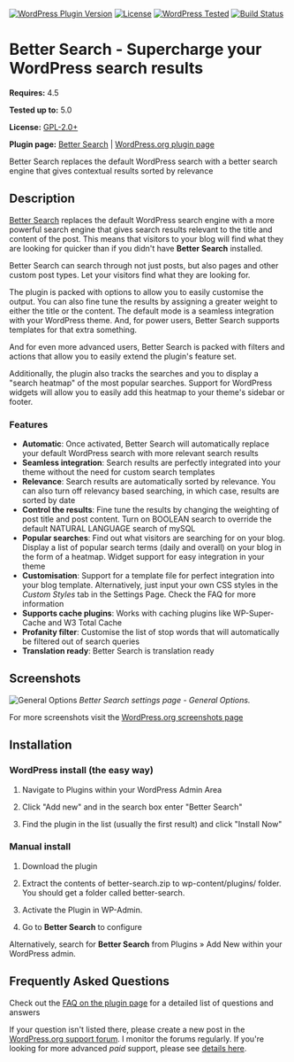 [![WordPress Plugin Version](https://img.shields.io/wordpress/plugin/v/better-search.svg?style=flat-square)](https://wordpress.org/plugins/better-search/)
[![License](https://img.shields.io/badge/license-GPL_v2%2B-orange.svg?style=flat-square)](http://opensource.org/licenses/GPL-2.0)
[![WordPress Tested](https://img.shields.io/wordpress/v/better-search.svg?style=flat-square)](https://wordpress.org/plugins/better-search/)
[![Build Status](https://travis-ci.org/WebberZone/better-search.svg?branch=master)](https://travis-ci.org/WebberZone/better-search)

# Better Search - Supercharge your WordPress search results

__Requires:__ 4.5

__Tested up to:__ 5.0

__License:__ [GPL-2.0+](https://www.gnu.org/licenses/gpl-2.0.html)

__Plugin page:__ [Better Search](https://webberzone.com/plugins/better-search/) | [WordPress.org plugin page](https://wordpress.org/plugins/better-search/)

Better Search replaces the default WordPress search with a better search engine that gives contextual results sorted by relevance

## Description

[Better Search](https://webberzone.com/plugins/better-search/) replaces the default WordPress search engine with a more powerful search engine that gives search results relevant to the title and content of the post. This means that visitors to your blog will find what they are looking for quicker than if you didn't have **Better Search** installed.

Better Search can search through not just posts, but also pages and other custom post types. Let your visitors find what they are looking for.

The plugin is packed with options to allow you to easily customise the output. You can also fine tune the results by assigning a greater weight to either the title or the content. The default mode is a seamless integration with your WordPress theme. And, for power users, Better Search supports templates for that extra something.

And for even more advanced users, Better Search is packed with filters and actions that allow you to easily extend the plugin's feature set.

Additionally, the plugin also tracks the searches and you to display a "search heatmap" of the most popular searches. Support for WordPress widgets will allow you to easily add this heatmap to your theme's sidebar or footer.

### Features

* **Automatic**: Once activated, Better Search will automatically replace your default WordPress search with more relevant search results
* **Seamless integration**: Search results are perfectly integrated into your theme without the need for custom search templates
* **Relevance**: Search results are automatically sorted by relevance. You can also turn off relevancy based searching, in which case, results are sorted by date
* **Control the results**: Fine tune the results by changing the weighting of post title and post content. Turn on BOOLEAN search to override the default NATURAL LANGUAGE search of mySQL
* **Popular searches**: Find out what visitors are searching for on your blog. Display a list of popular search terms (daily and overall) on your blog in the form of a heatmap. Widget support for easy integration in your theme
* **Customisation**: Support for a template file for perfect integration into your blog template. Alternatively, just input your own CSS styles in the *Custom Styles* tab in the Settings Page. Check the FAQ for more information
* **Supports cache plugins**: Works with caching plugins like WP-Super-Cache and W3 Total Cache
* **Profanity filter**: Customise the list of stop words that will automatically be filtered out of search queries
* **Translation ready**: Better Search is translation ready

## Screenshots

![General Options](https://raw.github.com/ajaydsouza/better-search/master/wporg-assets/screenshot-1.png)
_Better Search settings page - General Options._

For more screenshots visit the [WordPress.org screenshots page](https://wordpress.org/plugins/better-search/screenshots/)

## Installation

### WordPress install (the easy way)

1. Navigate to Plugins within your WordPress Admin Area

2. Click "Add new" and in the search box enter "Better Search"

3. Find the plugin in the list (usually the first result) and click "Install Now"

### Manual install

1. Download the plugin

2. Extract the contents of better-search.zip to wp-content/plugins/ folder. You should get a folder called better-search.

3. Activate the Plugin in WP-Admin.

4. Go to **Better Search** to configure

Alternatively, search for **Better Search** from Plugins &raquo; Add New within your WordPress admin.

## Frequently Asked Questions

Check out the [FAQ on the plugin page](https://wordpress.org/plugins/better-search/faq/) for a detailed list of questions and answers

If your question isn't listed there, please create a new post in the [WordPress.org support forum](https://wordpress.org/support/plugin/better-search). I monitor the forums regularly. If you're looking for more advanced _paid_ support, please see [details here](https://webberzone.com/support/).
